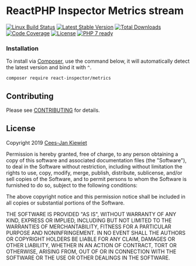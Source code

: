 # ReactPHP Inspector Metrics stream

[![Linux Build Status](https://travis-ci.org/reactphp-inspector/metrics.png)](https://travis-ci.org/reactphp-inspector/metrics)
[![Latest Stable Version](https://poser.pugx.org/react-inspector/metrics/v/stable.png)](https://packagist.org/packages/react-inspector/metrics)
[![Total Downloads](https://poser.pugx.org/react-inspector/metrics/downloads.png)](https://packagist.org/packages/react-inspector/metrics)
[![Code Coverage](https://scrutinizer-ci.com/g/reactphp-inspector/metrics/badges/coverage.png?b=master)](https://scrutinizer-ci.com/g/reactphp-inspector/metrics/?branch=master)
[![License](https://poser.pugx.org/react-inspector/metrics/license.png)](https://packagist.org/packages/react-inspector/metrics)
[![PHP 7 ready](http://php7ready.timesplinter.ch/reactphp-inspector/metrics/badge.svg)](https://travis-ci.org/reactphp-inspector/metrics)

### Installation ###

To install via [Composer](http://getcomposer.org/), use the command below, it will automatically detect the latest version and bind it with `^`.

```
composer require react-inspector/metrics 
```

## Contributing ##

Please see [CONTRIBUTING](CONTRIBUTING.md) for details.

## License ##

Copyright 2019 [Cees-Jan Kiewiet](http://wyrihaximus.net/)

Permission is hereby granted, free of charge, to any person
obtaining a copy of this software and associated documentation
files (the "Software"), to deal in the Software without
restriction, including without limitation the rights to use,
copy, modify, merge, publish, distribute, sublicense, and/or sell
copies of the Software, and to permit persons to whom the
Software is furnished to do so, subject to the following
conditions:

The above copyright notice and this permission notice shall be
included in all copies or substantial portions of the Software.

THE SOFTWARE IS PROVIDED "AS IS", WITHOUT WARRANTY OF ANY KIND,
EXPRESS OR IMPLIED, INCLUDING BUT NOT LIMITED TO THE WARRANTIES
OF MERCHANTABILITY, FITNESS FOR A PARTICULAR PURPOSE AND
NONINFRINGEMENT. IN NO EVENT SHALL THE AUTHORS OR COPYRIGHT
HOLDERS BE LIABLE FOR ANY CLAIM, DAMAGES OR OTHER LIABILITY,
WHETHER IN AN ACTION OF CONTRACT, TORT OR OTHERWISE, ARISING
FROM, OUT OF OR IN CONNECTION WITH THE SOFTWARE OR THE USE OR
OTHER DEALINGS IN THE SOFTWARE.
